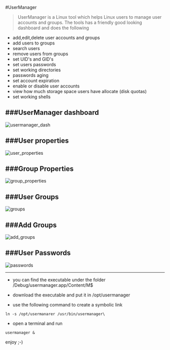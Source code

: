 
#UserManager

> UserManager is a Linux tool which helps Linux users to manage user accounts and groups. The tools has a friendly good looking
> dashboard and does the following 

- add,edit,delete user accounts and groups
- add users to groups
- search users
- remove users from groups 
- set UID's and GID's
- set users passwords 
- set working directories
- passwords aging
- set account expiration
- enable or disable user accounts
- view how much storage space users have allocate (disk quotas)
- set working shells

###UserManager dashboard
------------------------

![usermanager_dash](https://cloud.githubusercontent.com/assets/12726776/19657636/b21ed7de-9a2d-11e6-95db-92baa468b2dc.PNG)


###User properties
------------------

![user_properties](https://cloud.githubusercontent.com/assets/12726776/19657721/0139518c-9a2e-11e6-922f-27656a68bed4.PNG)


###Group Properties
-------------------

![group_properties](https://cloud.githubusercontent.com/assets/12726776/19677653/f6e47b88-9aa2-11e6-8cbf-0271dfee6291.PNG)


###User Groups
---------

![groups](https://cloud.githubusercontent.com/assets/12726776/19677661/ff30ea24-9aa2-11e6-8e16-1f9f001186d7.PNG)


###Add Groups
-------------

![add_groups](https://cloud.githubusercontent.com/assets/12726776/19677652/f4d972e4-9aa2-11e6-9fe5-09f6cd91864a.PNG)


###User Passwords 
-----------------

![passwords](https://cloud.githubusercontent.com/assets/12726776/19658010/f81755c6-9a2e-11e6-97bd-60a91c1285b3.PNG)


---------------


- you can find the executable under the folder /Debug/usermanager.app/Content/M\$

- download the executable and put it in /opt/usermanager

- use the following command to create a symbolic link

`ln -s /opt/usermanarer /usr/bin/usermanager\`

- open a terminal and run

`usermanager &`

enjoy ;-)


